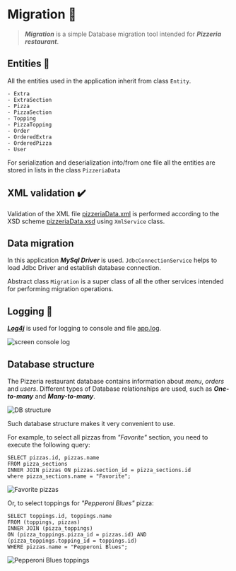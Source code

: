 # Migration :dash:
> ***Migration*** is a simple Database migration tool intended for ***Pizzeria restaurant***.

## Entities :pizza:
All the entities used in the application inherit from class <code>Entity</code>.
```
- Extra
- ExtraSection
- Pizza
- PizzaSection
- Topping
- PizzaTopping
- Order
- OrderedExtra
- OrderedPizza
- User
```
For serialization and deserialization into/from one file 
all the entities are stored in lists in the class <code>PizzeriaData</code> 

## XML validation :heavy_check_mark:
Validation of the XML file [pizzeriaData.xml](https://github.com/polina-krukovich/bsuir-javaweb/blob/master/migration/src/main/resources/pizzeriaData.xml)
is performed according to the XSD scheme [pizzeriaData.xsd](https://github.com/polina-krukovich/bsuir-javaweb/blob/master/migration/src/main/resources/pizzeriaData.xsd) 
using <code>XmlService</code> class.


## Data migration
In this application ***MySql Driver*** is used. <code>JdbcConnectionService</code>
helps to load Jdbc Driver and establish database connection. 

Abstract class <code>Migration</code> is a super class of all the other services
intended for performing migration operations. 

## Logging :pencil:
***[Log4j](https://logging.apache.org/log4j/2.x/)*** is used for logging 
to console and file [app.log](https://github.com/polina-krukovich/bsuir-javaweb/blob/master/migration/src/main/resources/app.log).

![screen console log](https://github.com/polina-krukovich/bsuir-javaweb/blob/master/migration/screenshots/ConsoleLog.png)

## Database structure 
The Pizzeria restaurant database contains information about 
*menu*, *orders* and *users*. Different types of Database relationships are used, 
such as ***One-to-many*** and ***Many-to-many***. 

![DB structure](https://github.com/polina-krukovich/bsuir-javaweb/blob/master/migration/screenshots/DatabaseStructure.png)

 Such database structure makes it very convenient to use. 
 
 For example, to select all pizzas from *"Favorite"* section, you need to execute 
 the following query: 
 
 ```
SELECT pizzas.id, pizzas.name 
FROM pizza_sections
INNER JOIN pizzas ON pizzas.section_id = pizza_sections.id
where pizza_sections.name = "Favorite";
``` 

![Favorite pizzas](https://github.com/polina-krukovich/bsuir-javaweb/blob/master/migration/screenshots/FavoritePizzas.png)

Or, to select toppings for *"Pepperoni Blues"* pizza: 

 ```
SELECT toppings.id, toppings.name 
FROM (toppings, pizzas)
INNER JOIN (pizza_toppings) 
ON (pizza_toppings.pizza_id = pizzas.id) AND (pizza_toppings.topping_id = toppings.id)
WHERE pizzas.name = "Pepperoni Blues";
```

![Pepperoni Blues toppings](https://github.com/polina-krukovich/bsuir-javaweb/blob/master/migration/screenshots/PepperoniBlues.png)
